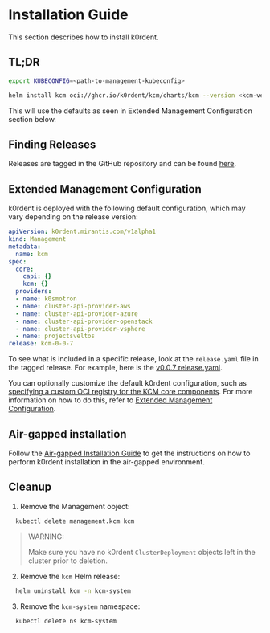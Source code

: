 # Installation Guide

This section describes how to install k0rdent.

## TL;DR

```bash
export KUBECONFIG=<path-to-management-kubeconfig>
```

```bash
helm install kcm oci://ghcr.io/k0rdent/kcm/charts/kcm --version <kcm-version> -n kcm-system --create-namespace
```

This will use the defaults as seen in Extended Management Configuration section below.

## Finding Releases

Releases are tagged in the GitHub repository and can be found [here](https://github.com/k0rdent/kcm/tags).

## Extended Management Configuration

k0rdent is deployed with the following default configuration, which may vary
depending on the release version:

```yaml
apiVersion: k0rdent.mirantis.com/v1alpha1
kind: Management
metadata:
  name: kcm
spec:
  core:
    capi: {}
    kcm: {}
  providers:
  - name: k0smotron
  - name: cluster-api-provider-aws
  - name: cluster-api-provider-azure
  - name: cluster-api-provider-openstack
  - name: cluster-api-provider-vsphere
  - name: projectsveltos
release: kcm-0-0-7
```
To see what is included in a specific release, look at the `release.yaml` file in the tagged release.
For example, here is the [v0.0.7 release.yaml](https://github.com/k0rdent/kcm/releases/download/v0.0.7/release.yaml).

You can optionally customize the default k0rdent configuration, such as [specifying a custom OCI registry for the 
KCM core components](management-configuration.md#configuring-a-custom-oci-registry-for-kcm-components).
For more information on how to do this, refer to [Extended Management Configuration](management-configuration.md).

## Air-gapped installation

Follow the [Air-gapped Installation Guide](airgap.md) to get the instructions on
how to perform k0rdent installation in the air-gapped environment.

## Cleanup

1. Remove the Management object:

  ```bash
	kubectl delete management.kcm kcm
  ```

> WARNING: 
> 
> Make sure you have no k0rdent `ClusterDeployment` objects left in the cluster prior to deletion.

2. Remove the `kcm` Helm release:

  ```bash
	helm uninstall kcm -n kcm-system
  ```

3. Remove the `kcm-system` namespace:

  ```bash
	kubectl delete ns kcm-system
  ```

